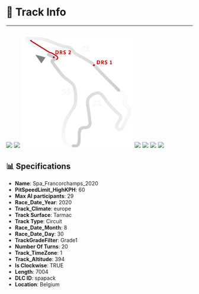 # 🏁 Track Info

---
![](image_1.jpg)
![](image_2.jpg)
![](image_3.jpg)
![](image_4.jpg)
![](image_5.jpg)
![](image_6.jpg)
![](image_7.jpg)
---

## 📊 Specifications

- **Name**: Spa_Francorchamps_2020
- **PitSpeedLimit_HighKPH**: 60
- **Max AI participants**: 29
- **Race_Date_Year**: 2020
- **Track_Climate**: europe
- **Track Surface**: Tarmac
- **Track Type**: Circuit
- **Race_Date_Month**: 8
- **Race_Date_Day**: 30
- **TrackGradeFilter**: Grade1
- **Number Of Turns**: 20
- **Track_TimeZone**: 1
- **Track_Altitude**: 394
- **Is Clockwise**: TRUE
- **Length**: 7004
- **DLC ID**: spapack
- **Location**: Belgium
